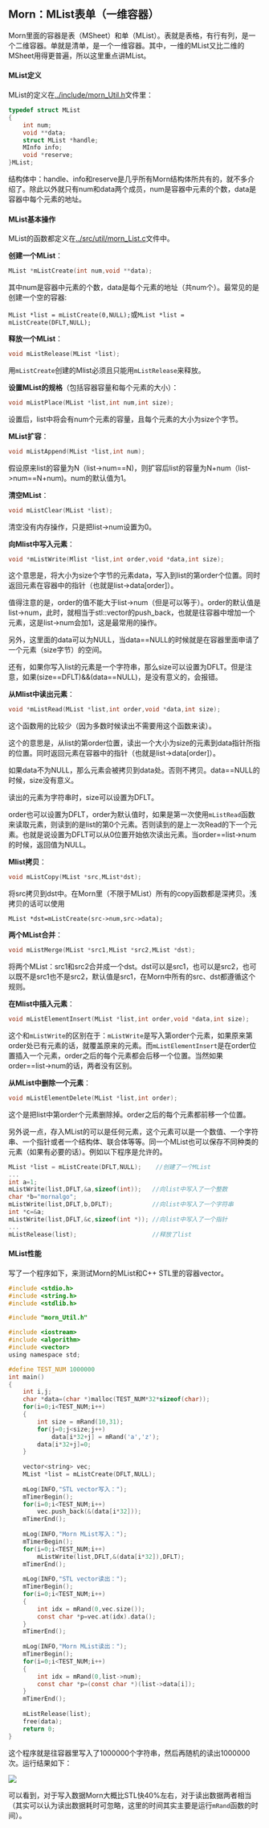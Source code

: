 ## Morn：MList表单（一维容器）

Morn里面的容器是表（MSheet）和单（MList）。表就是表格，有行有列，是一个二维容器。单就是清单，是一个一维容器。其中，一维的MList又比二维的MSheet用得更普遍，所以这里重点讲MList。

#### MList定义

MList的定义在[../include/morn_Util.h]()文件里：

```C
typedef struct MList
{
    int num;
    void **data;
    struct MList *handle;
    MInfo info;
    void *reserve;
}MList;
```

结构体中：handle、info和reserve是几乎所有Morn结构体所共有的，就不多介绍了。除此以外就只有num和data两个成员，num是容器中元素的个数，data是容器中每个元素的地址。



#### MList基本操作

MList的函数都定义在[../src/util/morn_List.c](../src/util/morn_List.c)文件中。

**创建一个MList**：

```C
MList *mListCreate(int num,void **data);
```

其中num是容器中元素的个数，data是每个元素的地址（共num个）。最常见的是创建一个空的容器:

`MList *list = mListCreate(0,NULL);`或`MList *list = mListCreate(DFLT,NULL);`



**释放一个MList**：

```c
void mListRelease(MList *list);
```

用`mListCreate`创建的Mlist必须且只能用`mListRelease`来释放。



**设置MList的规格**（包括容器容量和每个元素的大小）：

```c
void mListPlace(MList *list,int num,int size);
```

设置后，list中将会有num个元素的容量，且每个元素的大小为size个字节。



**MList扩容**：

```c
void mListAppend(MList *list,int num);
```

假设原来list的容量为N（list->num==N)，则扩容后list的容量为N+num（list->num==N+num)。num的默认值为1。



**清空MList**：

```c
void mListClear(MList *list);
```

清空没有内存操作，只是把list->num设置为0。



**向Mlist中写入元素**：

```c
void *mListWrite(Mlist *list,int order,void *data,int size);
```

这个意思是，将大小为size个字节的元素data，写入到list的第order个位置。同时返回元素在容器中的指针（也就是list->data[order]）。

值得注意的是，order的值不能大于list->num（但是可以等于）。order的默认值是list->num，此时，就相当于stl::vector的push_back，也就是往容器中增加一个元素，这是list->num会加1，这是最常用的操作。

另外，这里面的data可以为NULL，当data==NULL的时候就是在容器里面申请了一个元素（size字节）的空间。

还有，如果你写入list的元素是一个字符串，那么size可以设置为DFLT。但是注意，如果(size==DFLT)&&(data==NULL)，是没有意义的，会报错。



**从Mlist中读出元素**：

```C
void *mListRead(MList *list,int order,void *data,int size);
```

这个函数用的比较少（因为多数时候读出不需要用这个函数来读）。

这个的意思是，从list的第order位置，读出一个大小为size的元素到data指针所指的位置。同时返回元素在容器中的指针（也就是list->data[order]）。

如果data不为NULL，那么元素会被拷贝到data处。否则不拷贝。data==NULL的时候，size没有意义。

读出的元素为字符串时，size可以设置为DFLT。

order也可以设置为DFLT，order为默认值时，如果是第一次使用`mListRead`函数来读取元素，则读到的是list的第0个元素。否则读到的是上一次Read的下一个元素。也就是说设置为DFLT可以从0位置开始依次读出元素。当order==list->num的时候，返回值为NULL。



**Mlist拷贝**：

```c
void mListCopy(MList *src,MList*dst);
```

将src拷贝到dst中。在Morn里（不限于MList）所有的copy函数都是深拷贝。浅拷贝的话可以使用

`MList *dst=mListCreate(src->num,src->data);`



**两个MList合并**：

```c
void mListMerge(MList *src1,MList *src2,MList *dst);
```

将两个MList：src1和src2合并成一个dst。dst可以是src1，也可以是src2，也可以既不是src1也不是src2，默认值是src1，在Morn中所有的src、dst都遵循这个规则。



**在Mlist中插入元素**：

```c
void mListElementInsert(MList *list,int order,void *data,int size);
```

这个和`mListWrite`的区别在于：`mListWrite`是写入第order个元素，如果原来第order处已有元素的话，就覆盖原来的元素。而`mListElementInsert`是在order位置插入一个元素，order之后的每个元素都会后移一个位置。当然如果order==list->num的话，两者没有区别。



**从MList中删除一个元素**：

```c
void mListElementDelete(MList *list,int order);
```

这个是把list中第order个元素删除掉。order之后的每个元素都前移一个位置。



另外说一点，存入MList的可以是任何元素，这个元素可以是一个数值、一个字符串、一个指针或者一个结构体、联合体等等。同一个MList也可以保存不同种类的元素（如果有必要的话）。例如以下程序是允许的。

```c
MList *list = mListCreate(DFLT,NULL);    //创建了一个MList
...
int a=1;
mListWrite(list,DFLT,&a,sizeof(int));   //向list中写入了一个整数
char *b="mornalgo";
mListWrite(list,DFLT,b,DFLT);           //向list中写入了一个字符串
int *c=&a;
mListWrite(list,DFLT,&c,sizeof(int *)); //向list中写入了一个指针
...
mListRelease(list);                     //释放了list
```



#### MList性能

写了一个程序如下，来测试Morn的MList和C++ STL里的容器vector。

```c
#include <stdio.h>
#include <string.h>
#include <stdlib.h>

#include "morn_Util.h"

#include <iostream>
#include <algorithm>
#include <vector>
using namespace std;

#define TEST_NUM 1000000
int main()
{
    int i,j;
    char *data=(char *)malloc(TEST_NUM*32*sizeof(char));
    for(i=0;i<TEST_NUM;i++)
    {
        int size = mRand(10,31);
        for(j=0;j<size;j++)
            data[i*32+j] = mRand('a','z');
        data[i*32+j]=0;
    }
    
    vector<string> vec;
    MList *list = mListCreate(DFLT,NULL);
    
    mLog(INFO,"STL vector写入：");
    mTimerBegin();
    for(i=0;i<TEST_NUM;i++)
        vec.push_back(&(data[i*32]));
    mTimerEnd();
    
    mLog(INFO,"Morn MList写入：");
    mTimerBegin();
    for(i=0;i<TEST_NUM;i++)
        mListWrite(list,DFLT,&(data[i*32]),DFLT);
    mTimerEnd();
    
    mLog(INFO,"STL vector读出：");
    mTimerBegin();
    for(i=0;i<TEST_NUM;i++)
    {
        int idx = mRand(0,vec.size());
        const char *p=vec.at(idx).data();
    }
    mTimerEnd();
    
    mLog(INFO,"Morn MList读出：");
    mTimerBegin();
    for(i=0;i<TEST_NUM;i++)
    {
        int idx = mRand(0,list->num);
        const char *p=(const char *)(list->data[i]);
    }
    mTimerEnd();
    
    mListRelease(list);
    free(data);
    return 0;
}
```

这个程序就是往容器里写入了1000000个字符串，然后再随机的读出1000000次。运行结果如下：

![](E:\morn\doc\容器.PNG)

可以看到，对于写入数据Morn大概比STL快40%左右，对于读出数据两者相当（其实可以认为读出数据耗时可忽略，这里的时间其实主要是运行`mRand`函数的时间）。



